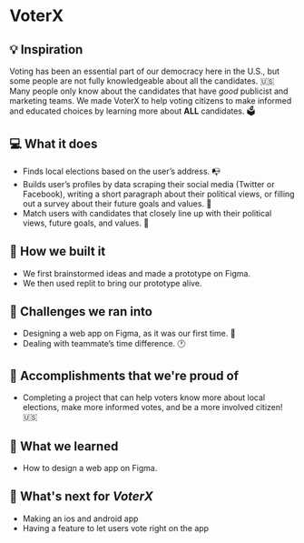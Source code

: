 # VoterX
## 💡 Inspiration

Voting has been an essential part of our democracy here in the U.S., but some people are not fully knowledgeable about all the candidates. 🇺🇸  Many people only know about the candidates that have _good_ publicist and marketing teams. We made VoterX to help voting citizens to make informed and educated choices by learning more about **ALL** candidates.  🗳️


## 💻 What it does

- Finds local elections based on the user’s address. 📭
- Builds user’s profiles by data scraping their social media (Twitter or Facebook), writing a short paragraph about their political views, or filling out a survey about their future goals and values. 📝
- Match users with candidates that closely line up with their political views, future goals, and values. 🎯

## 🔨 How we built it

- We first brainstormed ideas and made a prototype on Figma. 
- We then used replit to bring our prototype alive.


## 🧠 Challenges we ran into

- Designing a web app on Figma, as it was our first time. 🎨
- Dealing with teammate’s time difference. 🕐


## 🏅 Accomplishments that we're proud of

- Completing a project that can help voters know more about local elections, make more informed votes, and be a more involved citizen! 🇺🇸 

## 📖 What we learned

- How to design a web app on Figma.


## 🚀 What's next for _VoterX_

- Making an ios and android app
- Having a feature to let users vote right on the app
